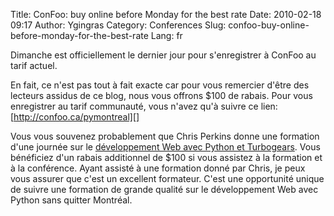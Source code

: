 Title: ConFoo: buy online before Monday for the best rate
Date: 2010-02-18 09:17
Author: Ygingras
Category: Conferences
Slug: confoo-buy-online-before-monday-for-the-best-rate
Lang: fr

Dimanche est officiellement le dernier jour pour s'enregistrer à ConFoo
au tarif actuel.

En fait, ce n'est pas tout à fait exacte car pour vous remercier d'être
des lecteurs assidus de ce blog, nous vous offrons \$100 de rabais. Pour
vous enregistrer au tarif communauté, vous n'avez qu'à suivre ce lien:
[http://confoo.ca/pymontreal][]

Vous vous souvenez probablement que Chris Perkins donne une formation
d'une journée sur le [développement Web avec Python et Turbogears][].
Vous bénéficiez d'un rabais additionnel de \$100 si vous assistez à la
formation et à la conférence. Ayant assisté à une formation donné par
Chris, je peux vous assurer que c'est un excellent formateur. C'est une
opportunité unique de suivre une formation de grande qualité sur le
développement Web avec Python sans quitter Montréal.

<!--:-->

</p>

  [http://confoo.ca/pymontreal]: http://confoo.ca/pymontreal
  [développement Web avec Python et Turbogears]: http://confoo.ca/fr/2010/session/relational-database-apps-with-turbogears
